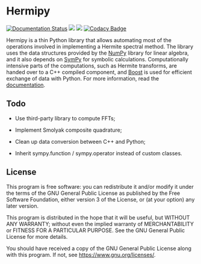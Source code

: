 # Hermipy

[![Documentation Status](https://readthedocs.org/projects/hermipy/badge/?version=latest)](https://hermipy.readthedocs.io/en/latest/?badge=latest)
[![](http://vaes.uk:8090/buildStatus/icon?job=hermipy)](http://vaes.uk:8090/job/hermipy/lastBuild/consoleText)
[![](http://vaes.uk:8090/job/hermipy/ws/coverage.svg)](http://vaes.uk:8090/job/hermipy/ws/coverage.txt)
[![Codacy Badge](https://api.codacy.com/project/badge/Grade/a1588a65d35340959ecb5ca500e14121)](https://app.codacy.com/app/urbainvaes/hermipy?utm_source=github.com&utm_medium=referral&utm_content=urbainvaes/hermipy&utm_campaign=Badge_Grade_Dashboard)

Hermipy is a thin Python library that allows automating most of the operations involved in implementing a Hermite spectral method.
The library uses the data structures provided by the [NumPy](https://en.wikipedia.org/wiki/NumPy) library for linear algebra,
and it also depends on [SymPy](https://en.wikipedia.org/wiki/SymPy) for symbolic calculations.
Computationally intensive parts of the computations,
such as Hermite transforms,
are handed over to a C++ compiled component,
and [Boost](https://en.wikipedia.org/wiki/Boost_(C%2B%2B_libraries)) is used for efficient exchange of data with Python.
For more information, read the [documentation](https://hermipy.readthedocs.io/en/latest/).

## Todo

- Use third-party library to compute FFTs;

- Implement Smolyak composite quadrature;

- Clean up data conversion between C++ and Python;

- Inherit sympy.function / sympy.operator instead of custom classes.

## License

This program is free software: you can redistribute it and/or modify
it under the terms of the GNU General Public License as published by
the Free Software Foundation, either version 3 of the License, or
(at your option) any later version.

This program is distributed in the hope that it will be useful,
but WITHOUT ANY WARRANTY; without even the implied warranty of
MERCHANTABILITY or FITNESS FOR A PARTICULAR PURPOSE. See the
GNU General Public License for more details.

You should have received a copy of the GNU General Public License
along with this program. If not, see <https://www.gnu.org/licenses/>.
